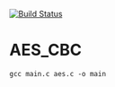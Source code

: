 [![Build Status](https://travis-ci.com/songshuaisong/AES_CBC.svg?branch=master)](https://travis-ci.com/songshuaisong/AES_CBC)

# AES_CBC

	gcc main.c aes.c -o main

